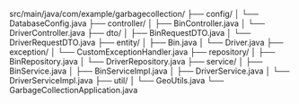 src/main/java/com/example/garbagecollection/
├── config/
│   └── DatabaseConfig.java
├── controller/
│   ├── BinController.java
│   └── DriverController.java
├── dto/
│   ├── BinRequestDTO.java
│   └── DriverRequestDTO.java
├── entity/
│   ├── Bin.java
│   └── Driver.java
├── exception/
│   └── CustomExceptionHandler.java
├── repository/
│   ├── BinRepository.java
│   └── DriverRepository.java
├── service/
│   ├── BinService.java
│   ├── BinServiceImpl.java
│   ├── DriverService.java
│   └── DriverServiceImpl.java
├── util/
│   └── GeoUtils.java
└── GarbageCollectionApplication.java
